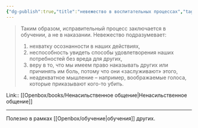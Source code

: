 ```yaml
---
{"dg-publish":true,"title":"невежество в воспитательных процессах","tags":["quotes"],"date":"2021-01-11T20:16:29+04:00","modified_at":"2024-01-24T09:29:44+03:00","aliases":"невежество в воспитательных процессах","dg-path":"/quotes/202101112027.md","permalink":"/quotes/202101112027/","dgPassFrontmatter":true}
---
```



> Таким образом, исправительный процесс заключается в обучении, а не в наказании. Невежество подразумевает:
 >   1. нехватку осознанности в наших действиях,
 >   2. неспособность увидеть способы удовлетворения наших потребностей без вреда для других,
 >   3. веру в то, что мы имеем право наказывать других или причинять им боль, потому что они «заслуживают» этого,
  >  4. неадекватное мышление – например, воображаемые голоса, которые приказывают кого-то убить.

Link:: [[Openbox/books/Ненасильственное общение|Ненасильственное общение]]

---

Полезно в рамках [[Openbox/обучение|обучения]] других.
